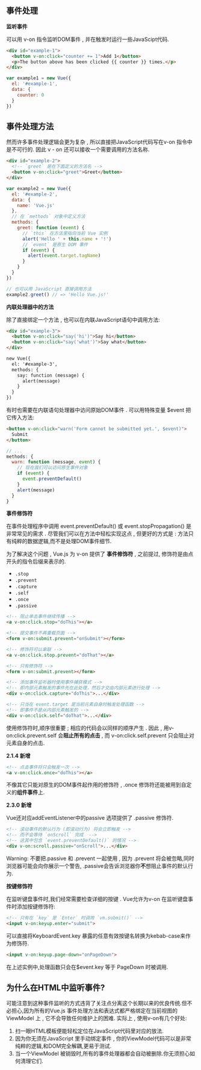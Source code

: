 ## 事件处理

**监听事件**

可以用 v-on 指令监听DOM事件 , 并在触发时运行一些JavaScipt代码.

```html
<div id="example-1">
  <button v-on:click="counter += 1">Add 1</button>
  <p>The button above has been clicked {{ counter }} times.</p>
</div>
```

```js
var example1 = new Vue({
  el: '#example-1',
  data: {
    counter: 0
  }
})
```

## 事件处理方法

然而许多事件处理逻辑会更为复杂 , 所以直接把JavaScript代码写在v-on 指令中是不可行的. 因此 v - on 还可以接收一个需要调用的方法名称.

```html
<div id="example-2">
  <!-- `greet` 是在下面定义的方法名 -->
  <button v-on:click="greet">Greet</button>
</div>
```

```js
var example2 = new Vue({
  el: '#example-2',
  data: {
    name: 'Vue.js'
  },
  // 在 `methods` 对象中定义方法
  methods: {
    greet: function (event) {
      // `this` 在方法里指向当前 Vue 实例
      alert('Hello ' + this.name + '!')
      // `event` 是原生 DOM 事件
      if (event) {
        alert(event.target.tagName)
      }
    }
  }
})

// 也可以用 JavaScript 直接调用方法
example2.greet() // => 'Hello Vue.js!'
```

**内联处理器中的方法**

除了直接绑定一个方法 , 也可以在内联JavaScript语句中调用方法:

```html
<div id="example-3">
  <button v-on:click="say('hi')">Say hi</button>
  <button v-on:click="say('what')">Say what</button>
</div>
```

````html
new Vue({
  el: '#example-3',
  methods: {
    say: function (message) {
      alert(message)
    }
  }
})
````

有时也需要在内联语句处理器中访问原始DOM事件 . 可以用特殊变量 $event 把它传入方法:

```html
<button v-on:click="warn('Form cannot be submitted yet.', $event)">
  Submit
</button>
```

```js
// ...
methods: {
  warn: function (message, event) {
    // 现在我们可以访问原生事件对象
    if (event) {
      event.preventDefault()
    }
    alert(message)
  }
}
```

**事件修饰符**

在事件处理程序中调用 event.preventDefault() 或 event.stopPropagation() 是非常常见的需求 . 尽管我们可以在方法中轻松实现这点 , 但更好的方式是 : 方法只有纯粹的数据逻辑,而不是处理DOM事件细节.

为了解决这个问题 , Vue.js 为 v-on 提供了 **事件修饰符** , 之前提过, 修饰符是由点开头的指令后缀来表示的.

- `.stop`
- `.prevent`
- `.capture`
- `.self`
- `.once`
- `.passive`

````html
<!-- 阻止单击事件继续传播 -->
<a v-on:click.stop="doThis"></a>

<!-- 提交事件不再重载页面 -->
<form v-on:submit.prevent="onSubmit"></form>

<!-- 修饰符可以串联 -->
<a v-on:click.stop.prevent="doThat"></a>

<!-- 只有修饰符 -->
<form v-on:submit.prevent></form>

<!-- 添加事件监听器时使用事件捕获模式 -->
<!-- 即内部元素触发的事件先在此处理，然后才交由内部元素进行处理 -->
<div v-on:click.capture="doThis">...</div>

<!-- 只当在 event.target 是当前元素自身时触发处理函数 -->
<!-- 即事件不是从内部元素触发的 -->
<div v-on:click.self="doThat">...</div>
````

使用修饰符时,顺序很重要 ; 相应的代码会以同样的顺序产生 . 因此 , 用v-on:click.prevent.self 会**阻止所有的点击** , 而 v-on:click.self.prevent 只会阻止对元素自身的点击.

**2.1.4 新增**

```html
<!-- 点击事件将只会触发一次 -->
<a v-on:click.once="doThis"></a>
```

不像其它只能对原生的DOM事件起作用的修饰符 , .once 修饰符还能被用到自定义的**组件事件**上.

**2.3.0 新增**

Vue还对应addEventListener中的passive 选项提供了 .passive 修饰符.

```html
<!-- 滚动事件的默认行为 (即滚动行为) 将会立即触发 -->
<!-- 而不会等待 `onScroll` 完成  -->
<!-- 这其中包含 `event.preventDefault()` 的情况 -->
<div v-on:scroll.passive="onScroll">...</div>
```

Warning: 不要把.passive 和 .prevent 一起使用 , 因为 .prevent 将会被忽略,同时浏览器可能会向你展示一个警告, .passive会告诉浏览器你**不**想阻止事件的默认行为.

**按键修饰符**

在监听键盘事件时,我们经常需要检查详细的按键 . Vue允许为v-on 在监听键盘事件时添加按键修饰符:

```html
<!-- 只有在 `key` 是 `Enter` 时调用 `vm.submit()` -->
<input v-on:keyup.enter="submit">
```

可以直接将KeyboardEvent.key 暴露的任意有效按键名转换为kebab-case来作为修饰符.

```html
<input v-on:keyup.page-down="onPageDown">
```

在上述实例中,处理函数只会在$event.key 等于 PageDown 时被调用.

## 为什么在HTML中监听事件?

可能注意到这种事件监听的方式违背了关注点分离这个长期以来的优良传统.但不必担心,因为所有的Vue.js 事件处理方法和表达式都严格绑定在当前视图的ViewModel 上 , 它不会导致任何维护上的困难. 实际上 , 使用v-on有几个好处:

1. 扫一眼HTML模板便能轻松定位在JavaScript代码里对应的放法.
2. 因为你无须在JavaScript 里手动绑定事件 , 你的ViewModel代码可以是非常纯粹的逻辑,和DOM完全解耦,更易于测试.
3. 当一个ViewModel 被销毁时,所有的事件处理器都会自动被删除.你无须担心如何清理它们.

